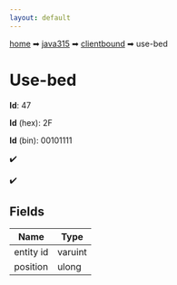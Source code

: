 ```yaml
---
layout: default
---
```


[home](/) ➡ [java315](/protocol/java315) ➡ [clientbound](/protocol/java315/clientbound) ➡ use-bed

# Use-bed

**Id**: 47

**Id** (hex): 2F

**Id** (bin): 00101111

✔️

✔️

## Fields

Name | Type
---|---
entity id | varuint
position | ulong

